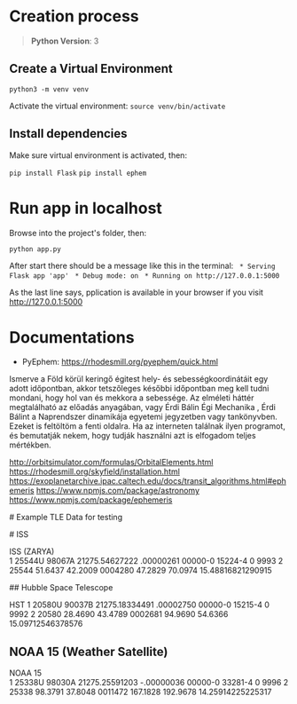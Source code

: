 # Creation process

>**Python Version**: 3

## Create a Virtual Environment
`python3 -m venv venv`

Activate the virtual environment:
`source venv/bin/activate`

## Install dependencies
Make sure virtual environment is activated, then:

`pip install Flask`
`pip install ephem`

# Run app in localhost
Browse into the project's folder, then:

`python app.py`

After start there should be a message like this in the terminal:
` * Serving Flask app 'app'`
` * Debug mode: on`
` * Running on http://127.0.0.1:5000`

As the last line says, pplication is available in your browser if you visit http://127.0.0.1:5000

# Documentations
- PyEphem: https://rhodesmill.org/pyephem/quick.html

Ismerve a Föld körül keringő égitest hely- és sebességkoordinátáit egy adott időpontban, akkor tetszőleges későbbi időpontban meg kell tudni mondani, hogy hol van és mekkora a sebessége. Az elméleti háttér megtalálható az előadás anyagában, vagy Érdi Bálin Égi Mechanika , Érdi Bálint a Naprendszer dinamikája egyetemi jegyzetben vagy tankönyvben. Ezeket is feltöltöm a fenti oldalra. Ha az interneten találnak ilyen programot, és bemutatják nekem, hogy tudják használni azt is elfogadom teljes mértékben.

http://orbitsimulator.com/formulas/OrbitalElements.html
https://rhodesmill.org/skyfield/installation.html
https://exoplanetarchive.ipac.caltech.edu/docs/transit_algorithms.html#ephemeris
https://www.npmjs.com/package/astronomy
https://www.npmjs.com/package/ephemeris

# Example TLE Data for testing

# ISS

ISS (ZARYA)             
1 25544U 98067A   21275.54627222  .00000261  00000-0  15224-4 0  9993
2 25544  51.6437  42.2009 0004280  47.2829  70.0974 15.48816821290915

## Hubble Space Telescope

HST
1 20580U 90037B   21275.18334491  .00002750  00000-0  15215-4 0  9992
2 20580  28.4690  43.4789 0002681  94.9690  54.6366 15.09712546378576

## NOAA 15 (Weather Satellite)

NOAA 15                  
1 25338U 98030A   21275.25591203 -.00000036  00000-0  33281-4 0  9996
2 25338  98.3791  37.8048 0011472 167.1828 192.9678 14.25914225225317